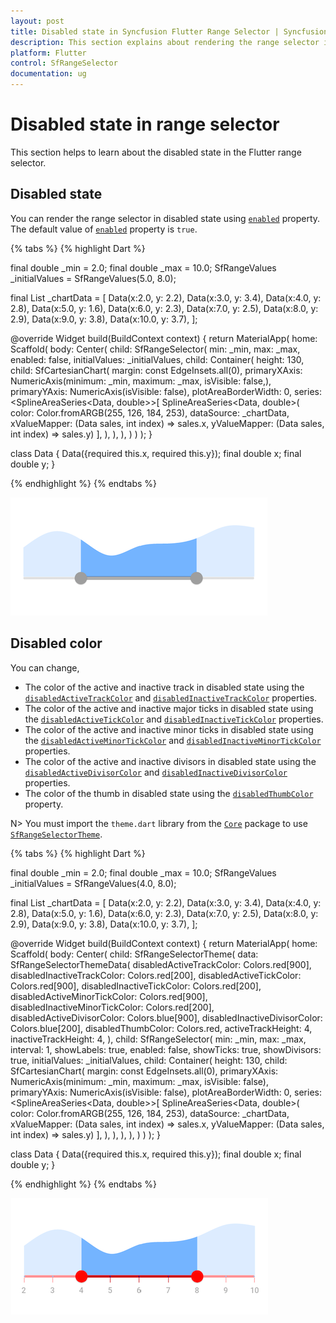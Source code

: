 ```yaml
---
layout: post
title: Disabled state in Syncfusion Flutter Range Selector | Syncfusion
description: This section explains about rendering the range selector in disabled state and customize its appearance.
platform: Flutter
control: SfRangeSelector
documentation: ug
---
```


# Disabled state in range selector

This section helps to learn about the disabled state in the Flutter range selector.

## Disabled state

You can render the range selector in disabled state using [`enabled`](https://pub.dev/documentation/syncfusion_flutter_sliders/latest/sliders/SfRangeSelector/enabled.html) property. The default value of [`enabled`](https://pub.dev/documentation/syncfusion_flutter_sliders/latest/sliders/SfRangeSelector/enabled.html) property is `true`.

{% tabs %}
{% highlight Dart %}

final double _min = 2.0;
final double _max = 10.0;
SfRangeValues _initialValues = SfRangeValues(5.0, 8.0);

final List<Data> _chartData = <Data>[
    Data(x:2.0, y: 2.2),
    Data(x:3.0, y: 3.4),
    Data(x:4.0, y: 2.8),
    Data(x:5.0, y: 1.6),
    Data(x:6.0, y: 2.3),
    Data(x:7.0, y: 2.5),
    Data(x:8.0, y: 2.9),
    Data(x:9.0, y: 3.8),
    Data(x:10.0, y: 3.7),
];

@override
Widget build(BuildContext context) {
  return MaterialApp(
      home: Scaffold(
          body: Center(
              child: SfRangeSelector(
                    min: _min,
                    max: _max,
                    enabled: false,
                    initialValues: _initialValues,
                    child: Container(
                    height: 130,
                    child: SfCartesianChart(
                        margin: const EdgeInsets.all(0),
                        primaryXAxis: NumericAxis(minimum: _min,
                            maximum: _max,
                            isVisible: false,),
                        primaryYAxis: NumericAxis(isVisible: false),
                        plotAreaBorderWidth: 0,
                        series: <SplineAreaSeries<Data, double>>[
                            SplineAreaSeries<Data, double>(
                                color: Color.fromARGB(255, 126, 184, 253),
                                dataSource: _chartData,
                                    xValueMapper: (Data sales, int index) => sales.x,
                                    yValueMapper: (Data sales, int index) => sales.y)
                            ],
                        ),
                   ),
              ),
          )
      )
  );
}

class Data {
  Data({required this.x, required this.y});
  final double x;
  final double y;
}

{% endhighlight %}
{% endtabs %}

![Range selector disabled state](images/disabled-state/selector_disabled_state.png)

## Disabled color

You can change,

* The color of the active and inactive track in disabled state using the [`disabledActiveTrackColor`](https://pub.dev/documentation/syncfusion_flutter_core/latest/theme/SfRangeSelectorThemeData/disabledActiveTrackColor.html) and [`disabledInactiveTrackColor`](https://pub.dev/documentation/syncfusion_flutter_core/latest/theme/SfRangeSelectorThemeData/disabledInactiveTrackColor.html) properties.
* The color of the active and inactive major ticks in disabled state using the [`disabledActiveTickColor`](https://pub.dev/documentation/syncfusion_flutter_core/latest/theme/SfRangeSelectorThemeData/disabledActiveTickColor.html) and [`disabledInactiveTickColor`](https://pub.dev/documentation/syncfusion_flutter_core/latest/theme/SfRangeSelectorThemeData/disabledInactiveTickColor.html) properties.
* The color of the active and inactive minor ticks in disabled state using the [`disabledActiveMinorTickColor`](https://pub.dev/documentation/syncfusion_flutter_core/latest/theme/SfRangeSelectorThemeData/disabledActiveMinorTickColor.html) and [`disabledInactiveMinorTickColor`](https://pub.dev/documentation/syncfusion_flutter_core/latest/theme/SfRangeSelectorThemeData/disabledInactiveMinorTickColor.html) properties.
* The color of the active and inactive divisors in disabled state using the [`disabledActiveDivisorColor`](https://pub.dev/documentation/syncfusion_flutter_core/latest/theme/SfRangeSelectorThemeData/disabledActiveDivisorColor.html) and [`disabledInactiveDivisorColor`](https://pub.dev/documentation/syncfusion_flutter_core/latest/theme/SfRangeSelectorThemeData/disabledInactiveDivisorColor.html) properties.
* The color of the thumb in disabled state using the [`disabledThumbColor`](https://pub.dev/documentation/syncfusion_flutter_core/latest/theme/SfRangeSelectorThemeData/disabledThumbColor.html) property.

N> You must import the `theme.dart` library from the [`Core`](https://pub.dev/packages/syncfusion_flutter_core) package to use [`SfRangeSelectorTheme`](https://pub.dev/documentation/syncfusion_flutter_core/latest/theme/SfRangeSelectorTheme-class.html).

{% tabs %}
{% highlight Dart %}

final double _min = 2.0;
final double _max = 10.0;
SfRangeValues _initialValues = SfRangeValues(4.0, 8.0);

final List<Data> _chartData = <Data>[
    Data(x:2.0, y: 2.2),
    Data(x:3.0, y: 3.4),
    Data(x:4.0, y: 2.8),
    Data(x:5.0, y: 1.6),
    Data(x:6.0, y: 2.3),
    Data(x:7.0, y: 2.5),
    Data(x:8.0, y: 2.9),
    Data(x:9.0, y: 3.8),
    Data(x:10.0, y: 3.7),
];

@override
  Widget build(BuildContext context) {
    return MaterialApp(
        home: Scaffold(
            body: Center(
              child: SfRangeSelectorTheme(
                data: SfRangeSelectorThemeData(
                     disabledActiveTrackColor: Colors.red[900],
                     disabledInactiveTrackColor: Colors.red[200],
                     disabledActiveTickColor: Colors.red[900],
                     disabledInactiveTickColor: Colors.red[200],
                     disabledActiveMinorTickColor: Colors.red[900],
                     disabledInactiveMinorTickColor: Colors.red[200],
                     disabledActiveDivisorColor: Colors.blue[900],
                     disabledInactiveDivisorColor: Colors.blue[200],
                     disabledThumbColor: Colors.red,
                     activeTrackHeight: 4,
                     inactiveTrackHeight: 4,
                ),
                child:  SfRangeSelector(
                  min: _min,
                  max: _max,
                  interval: 1,
                  showLabels: true,
                  enabled: false,
                  showTicks: true,
                  showDivisors: true,
                  initialValues: _initialValues,
                  child: Container(
                    height: 130,
                    child: SfCartesianChart(
                      margin: const EdgeInsets.all(0),
                      primaryXAxis: NumericAxis(minimum: _min,
                          maximum: _max,
                          isVisible: false),
                      primaryYAxis: NumericAxis(isVisible: false),
                      plotAreaBorderWidth: 0,
                      series: <SplineAreaSeries<Data, double>>[
                          SplineAreaSeries<Data, double>(
                            color: Color.fromARGB(255, 126, 184, 253),
                            dataSource: _chartData,
                            xValueMapper: (Data sales, int index) => sales.x,
                            yValueMapper: (Data sales, int index) => sales.y)
                      ],
                    ),
                  ),
                ),
              ),
            )
        )
    );
}

class Data {
  Data({required this.x, required this.y});
  final double x;
  final double y;
}

{% endhighlight %}
{% endtabs %}

![Disabled color support](images/disabled-state/selector-disabled-color.png)
